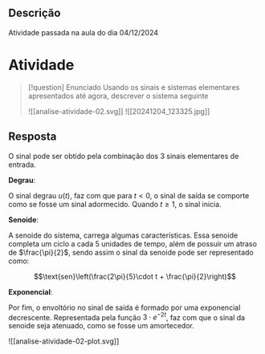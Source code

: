 ## Descrição

Atividade passada na aula do dia 04/12/2024

# Atividade

> [!question] Enunciado
>Usando os sinais e sistemas elementares apresentados até agora, descrever o sistema seguinte
>
> ![[analise-atividade-02.svg]]
> ![[20241204_123325.jpg]]

## Resposta

O sinal pode ser obtido pela combinação dos 3 sinais elementares de entrada.

**Degrau**:

O sinal degrau $u(t)$, faz com que para $t<0$, o sinal de saída se comporte como se fosse um sinal adormecido. Quando $t \geq 1$, o sinal inicia.

**Senoide**:

A senoide do sistema, carrega algumas características. Essa senoide completa um ciclo a cada $5$ unidades de tempo, além de possuir um atraso de $\frac{\pi}{2}$, sendo assim o sinal da senoide pode ser representado como:

$$\text{sen}\left(\frac{2\pi}{5}\cdot t + \frac{\pi}{2}\right)$$

**Exponencial**:

Por fim, o envoltório no sinal de saída é formado por uma exponencial decrescente. Representada pela função $3 \cdot e^{-2t}$, faz com que o sinal da senoide seja atenuado, como se fosse um amortecedor.

![[analise-atividade-02-plot.svg]]
